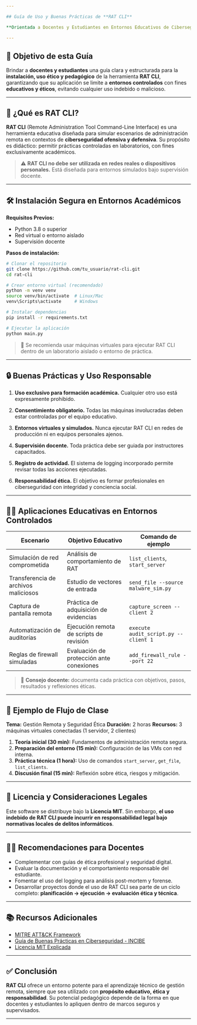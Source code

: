 ```yaml
---

## Guía de Uso y Buenas Prácticas de **RAT CLI**

**Orientada a Docentes y Estudiantes en Entornos Educativos de Ciberseguridad**

---
```


## 🎯 Objetivo de esta Guía

Brindar a **docentes y estudiantes** una guía clara y estructurada para la **instalación, uso ético y pedagógico** de la herramienta **RAT CLI**, garantizando que su aplicación se limite a **entornos controlados** con fines **educativos y éticos**, evitando cualquier uso indebido o malicioso.

---

## 🧠 ¿Qué es RAT CLI?

**RAT CLI** (Remote Administration Tool Command-Line Interface) es una herramienta educativa diseñada para simular escenarios de administración remota en contextos de **ciberseguridad ofensiva y defensiva**. Su propósito es didáctico: permitir prácticas controladas en laboratorios, con fines exclusivamente académicos.

> ⚠️ **RAT CLI no debe ser utilizada en redes reales o dispositivos personales.** Está diseñada para entornos simulados bajo supervisión docente.

---

## 🛠 Instalación Segura en Entornos Académicos

**Requisitos Previos:**

* Python 3.8 o superior
* Red virtual o entorno aislado
* Supervisión docente

**Pasos de instalación:**

```bash
# Clonar el repositorio
git clone https://github.com/tu_usuario/rat-cli.git
cd rat-cli

# Crear entorno virtual (recomendado)
python -m venv venv
source venv/bin/activate  # Linux/Mac
venv\Scripts\activate     # Windows

# Instalar dependencias
pip install -r requirements.txt

# Ejecutar la aplicación
python main.py
```

> 🔐 Se recomienda usar máquinas virtuales para ejecutar RAT CLI dentro de un laboratorio aislado o entorno de práctica.

---

## 🔒 Buenas Prácticas y Uso Responsable

1. **Uso exclusivo para formación académica.**
   Cualquier otro uso está expresamente prohibido.

2. **Consentimiento obligatorio.**
   Todas las máquinas involucradas deben estar controladas por el equipo educativo.

3. **Entornos virtuales y simulados.**
   Nunca ejecutar RAT CLI en redes de producción ni en equipos personales ajenos.

4. **Supervisión docente.**
   Toda práctica debe ser guiada por instructores capacitados.

5. **Registro de actividad.**
   El sistema de logging incorporado permite revisar todas las acciones ejecutadas.

6. **Responsabilidad ética.**
   El objetivo es formar profesionales en ciberseguridad con integridad y conciencia social.

---

## 👩‍🏫 Aplicaciones Educativas en Entornos Controlados

| Escenario                            | Objetivo Educativo                       | Comando de ejemplo                   |
| ------------------------------------ | ---------------------------------------- | ------------------------------------ |
| Simulación de red comprometida       | Análisis de comportamiento de RAT        | `list_clients`, `start_server`       |
| Transferencia de archivos maliciosos | Estudio de vectores de entrada           | `send_file --source malware_sim.py`  |
| Captura de pantalla remota           | Práctica de adquisición de evidencias    | `capture_screen --client 2`          |
| Automatización de auditorías         | Ejecución remota de scripts de revisión  | `execute audit_script.py --client 1` |
| Reglas de firewall simuladas         | Evaluación de protección ante conexiones | `add_firewall_rule --port 22`        |

> 🧪 **Consejo docente:** documenta cada práctica con objetivos, pasos, resultados y reflexiones éticas.

---

## 🧭 Ejemplo de Flujo de Clase

**Tema:** Gestión Remota y Seguridad Ética
**Duración:** 2 horas
**Recursos:** 3 máquinas virtuales conectadas (1 servidor, 2 clientes)

1. **Teoría inicial (30 min):** Fundamentos de administración remota segura.
2. **Preparación del entorno (15 min):** Configuración de las VMs con red interna.
3. **Práctica técnica (1 hora):** Uso de comandos `start_server`, `get_file`, `list_clients`.
4. **Discusión final (15 min):** Reflexión sobre ética, riesgos y mitigación.

---

## 🧾 Licencia y Consideraciones Legales

Este software se distribuye bajo la **Licencia MIT**.
Sin embargo, **el uso indebido de RAT CLI puede incurrir en responsabilidad legal bajo normativas locales de delitos informáticos**.

---

## 👨‍🏫 Recomendaciones para Docentes

* Complementar con guías de ética profesional y seguridad digital.
* Evaluar la documentación y el comportamiento responsable del estudiante.
* Fomentar el uso del logging para análisis post-mortem y forense.
* Desarrollar proyectos donde el uso de RAT CLI sea parte de un ciclo completo: **planificación → ejecución → evaluación ética y técnica**.

---

## 📚 Recursos Adicionales

* [MITRE ATT\&CK Framework](https://attack.mitre.org/)
* [Guía de Buenas Prácticas en Ciberseguridad - INCIBE](https://www.incibe.es/)
* [Licencia MIT Explicada](https://choosealicense.com/licenses/mit/)

---

## ✅ Conclusión

**RAT CLI** ofrece un entorno potente para el aprendizaje técnico de gestión remota, siempre que sea utilizado con **propósito educativo, ética y responsabilidad**. Su potencial pedagógico depende de la forma en que docentes y estudiantes lo apliquen dentro de marcos seguros y supervisados.

---